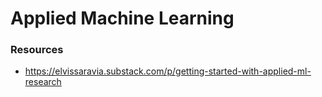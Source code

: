 # Applied Machine Learning

### Resources

- https://elvissaravia.substack.com/p/getting-started-with-applied-ml-research